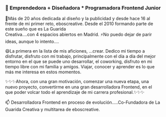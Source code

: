 ### 👋 Emprendedora + Diseñadora * Programadora Frontend Junior
💬Más de 20 años dedicada al diseño y la publicidad y desde hace 16 al frente de mi primer reto, eboscreative. Desde el 2010 formando parte de este sueño que es La Guarida  
  Creativa….con 4 espacios abiertos en Madrid.
⚡No puedo dejar de parir ideas, aunque lo intento…. 

😄La primera en la lista de mis aficiones, …crear. Dedico mi tiempo a disfrutar, disfruto con mi trabajo, principalmente con el día a día del mejor entorno en el que se puede uno desarrollar, el coworking, disfruto en mi tiempo libre con mi familia y amigos. Viajar, conocer y aprender es lo que más me interesa en estos momentos.

✨✨✨Ahora, con una gran motivación, comenzar una nueva etapa, una nuevo proyecto, convertirme en una gran desarrolladora Frontend, en el que poder volcar todo el aprendizaje de mi carrera profesional.✨✨✨

📫 Desarrolladora Frontend en proceso de evolución.....Co-Fundadora de La Guarida Creativa y multitarea de eboscreative.



<!--
**luciaenriquezbos/luciaenriquezbos** is a ✨ _special_ ✨ repository because its `README.md` (this file) appears on your GitHub profile.

Here are some ideas to get you started:

- 🔭 I’m currently working on ...
- 🌱 I’m currently learning ...
- 👯 I’m looking to collaborate on ...
- 🤔 I’m looking for help with ...
- 💬 Ask me about ...
- 📫 How to reach me: ...
- 😄 Pronouns: ...
- ⚡ Fun fact: ...
-->
